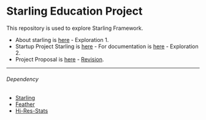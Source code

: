 # Starling Education Project

This repository is used to explore Starling Framework.

* About starling is [here](doc/Resume_Starling.md) - Exploration 1.
* Startup Project Starling is [here](startup/) - For documentation is [here](startup/doc/TellYourName.pdf) - Exploration 2.
* Project Proposal is [here](doc/You-Can-Use-It-13514047-Bervianto-Leo-P.pdf) - [Revision](doc/You-Can-Use-It-13514047-Bervianto-Leo-P-revisi.pdf).

---
###### Dependency

* [Starling](http://gamua.com/starling/)
* [Feather](http://feathersui.com/)
* [Hi-Res-Stats](https://github.com/mrdoob/Hi-ReS-Stats)
